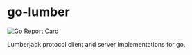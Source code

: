 # go-lumber

[![Go Report
Card](https://goreportcard.com/badge/github.com/urso/go-lumber)](https://goreportcard.com/report/github.com/urso/go-lumber)

Lumberjack protocol client and server implementations for go.
